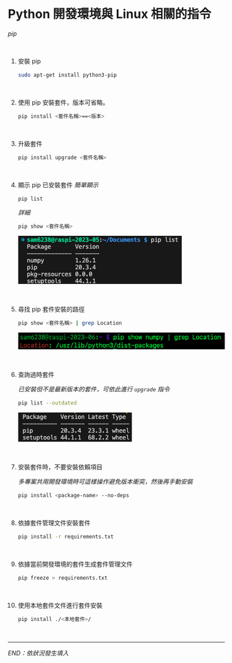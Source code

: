 # Python 開發環境與 Linux 相關的指令

_pip_

<br>

1. 安裝 pip

   ```bash
   sudo apt-get install python3-pip
   ```

<br>

2. 使用 pip 安裝套件，版本可省略。

   ```bash
   pip install <套件名稱>==<版本>
   ```

<br>

3. 升級套件
   ```bash
   pip install upgrade <套件名稱>
   ```

<br>

4. 顯示 pip 已安裝套件
   _簡單顯示_

   ```bash
   pip list
   ```

   _詳細_

   ```bash
   pip show <套件名稱>
   ```

   ![](images/img_34.png)

<br>

5. 尋找 pip 套件安裝的路徑

   ```bash
   pip show <套件名稱> | grep Location
   ```

   ![](images/img_01.png)

<br>

6. 查詢過時套件

   _已安裝但不是最新版本的套件，可依此進行 `upgrade` 指令_

   ```bash
   pip list --outdated
   ```

   ![](images/img_35.png)

<br>

7. 安裝套件時，不要安裝依賴項目

   _多專案共用開發環境時可這樣操作避免版本衝突，然後再手動安裝_

   ```bash
   pip install <package-name> --no-deps
   ```

<br>

8. 依據套件管理文件安裝套件

   ```bash
   pip install -r requirements.txt
   ```

<br>

9. 依據當前開發環境的套件生成套件管理文件

   ```bash
   pip freeze > requirements.txt
   ```

<br>

10. 使用本地套件文件進行套件安裝

    ```bash
    pip install ./<本地套件>/
    ```

<br>

---

_END：依狀況發生填入_
